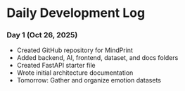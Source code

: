 # Daily Development Log

### Day 1 (Oct 26, 2025)
- Created GitHub repository for MindPrint
- Added backend, AI, frontend, dataset, and docs folders
- Created FastAPI starter file
- Wrote initial architecture documentation
- Tomorrow: Gather and organize emotion datasets
